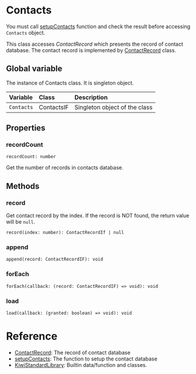 # Contacts

You must call [setupContacts](https://github.com/steelwheels/KiwiScript/blob/master/KiwiLibrary/Document/Function/SetupContacts.md) function and check the result before accessing `Contacts` object.

This class accesses *ContactRecord* which presents the record of contact database. The contact record is implemented by [ContactRecord](https://github.com/steelwheels/KiwiScript/blob/master/KiwiLibrary/Document/Class/ContactRecord.md) class.

## Global variable
The instance of Contacts class. It is singleton object.

|Variable    |Class      | Description                   |
|:---        |:---       |:---                           |
|`Contacts`  |ContactsIF |Singleton object of the class  |

## Properties
### recordCount
````
recordCount: number
````
Get the number of records in contacts database.

## Methods
### record
Get contact record by the index. If the record is NOT found, the return value will be `null`.
````
record(index: number): ContactRecordIf | null
````

### append 
````
append(record: ContactRecordIF): void
````

### forEach
````
forEach(callback: (record: ContactRecordIF) => void): void
````

### load
````
load(callback: (granted: boolean) => void): void
````

# Reference
* [ContactRecord](https://github.com/steelwheels/KiwiScript/blob/master/KiwiLibrary/Document/Class/ContactRecord.md): The record of contact database
* [setupContacts](https://github.com/steelwheels/KiwiScript/blob/master/KiwiLibrary/Document/Function/SetupContacts.md): The function to setup the contact database
* [KiwiStandardLibrary](https://github.com/steelwheels/KiwiScript/blob/master/KiwiLibrary/Document/Library.md): Builtin data/function and classes.

